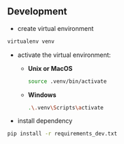 ## Development

- create virtual environment

```bash
virtualenv venv
```

- activate the virtual environment:

  - **Unix or MacOS**

    ```bash
    source .venv/bin/activate
    ```

  - **Windows**

    ```bash
    .\.venv\Scripts\activate
    ```

- install dependency

```bash
pip install -r requirements_dev.txt
```
